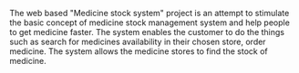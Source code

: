 The web based "Medicine stock system" project is an attempt to stimulate the basic concept of medicine stock management system and help people to get medicine faster.
The system enables the customer to do the things such as search for medicines availability in their chosen store, order medicine.
The system allows the medicine stores to find the stock of medicine.
